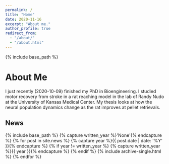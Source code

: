 ```yaml
---
permalink: /
title: "Home"
date: 2020-11-16
excerpt: "About me."
author_profile: true
redirect_from: 
  - "/about/"
  - "/about.html"
---
```


{% include base_path %}

About Me
======
I just recently (2020-10-09) finished my PhD in Bioengineering. I studied motor recovery from stroke in a rat reaching model in the lab of Randy Nudo at the University of Kansas Medical Center. My thesis looks at how the neural population dynamics change as the rat improves at pellet retrievals. 

News
------
{% include base_path %}
{% capture written_year %}'None'{% endcapture %}
{% for post in site.news %}
  {% capture year %}{{ post.date | date: '%Y' }}{% endcapture %}
  {% if year != written_year %}
    {% capture written_year %}{{ year }}{% endcapture %}
  {% endif %}
  {% include archive-single.html %}
{% endfor %}